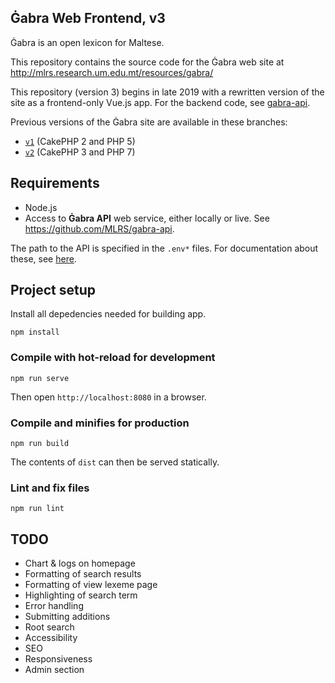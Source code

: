 Ġabra Web Frontend, v3
----------------------

Ġabra is an open lexicon for Maltese.

This repository contains the source code for the Ġabra web site at
<http://mlrs.research.um.edu.mt/resources/gabra/>

This repository (version 3) begins in late 2019 with a rewritten version of the site as a frontend-only Vue.js app.
For the backend code, see [gabra-api](https://github.com/MLRS/gabra-api).

Previous versions of the Ġabra site are available in these branches:

- [`v1`](https://github.com/MLRS/gabra-web/tree/v1) (CakePHP 2 and PHP 5)
- [`v2`](https://github.com/MLRS/gabra-web/tree/v2) (CakePHP 3 and PHP 7)

## Requirements

- Node.js
- Access to **Ġabra API** web service, either locally or live. See <https://github.com/MLRS/gabra-api>.

The path to the API is specified in the `.env*` files.
For documentation about these, see [here](https://cli.vuejs.org/guide/mode-and-env.html#environment-variables).

## Project setup

Install all depedencies needed for building app.
```
npm install
```

### Compile with hot-reload for development
```
npm run serve
```
Then open  `http://localhost:8080` in a browser.

### Compile and minifies for production
```
npm run build
```
The contents of `dist` can then be served statically.

### Lint and fix files
```
npm run lint
```

## TODO

- Chart & logs on homepage
- Formatting of search results
- Formatting of view lexeme page
- Highlighting of search term
- Error handling
- Submitting additions
- Root search
- Accessibility
- SEO
- Responsiveness
- Admin section
